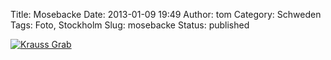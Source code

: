 Title: Mosebacke
Date: 2013-01-09 19:49
Author: tom
Category: Schweden
Tags: Foto, Stockholm
Slug: mosebacke
Status: published

[![Krauss
Grab](/pic/mosebackhus_s.jpg "Krauss Grab")](/pic/mosebackhus_l.jpg)

